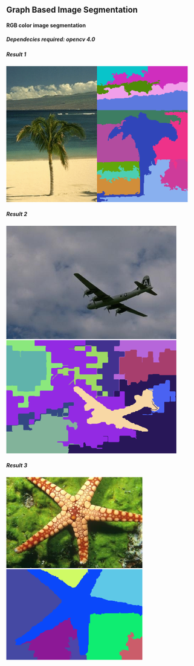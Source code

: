 ## Graph Based Image Segmentation
#### RGB color image segmentation

##### Dependecies required: opencv 4.0

##### Result 1  
<img src="data/rgb/tree.png" height = 360><img src="data/result/seg0.png" height = 360>  

##### Result 2  
<img src="data/rgb/plane.jpg" height = 300><img src="data/result/seg3.png" height = 300>  

##### Result 3  
<img src="data/rgb/star.jpg" width = 360><img src="data/result/seg5.png" width = 360>  

